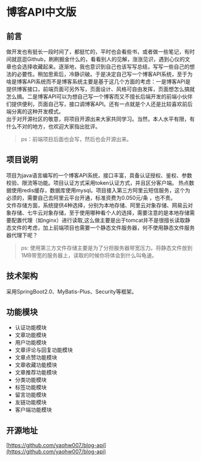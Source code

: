 # 博客API中文版

## 前言

做开发也有挺长一段时间了，都挺忙的，平时也会看些书，或者做一些笔记，有时间就逛逛Github，刷刷掘金什么的，看看别人的见解，涨涨见识，遇到心仪的文章也会选择收藏起来。逐渐地，我也意识到自己也该写写总结，写写一些自己的想法的必要性。稍加思索后，冷静识破。于是决定自己写一个博客API系统，至于为啥是博客API系统而不是博客系统主要是基于这几个方面的考虑：一是博客API是提供博客接口，前端页面可另外写，页面设计、风格可自由发挥，页面想怎么搞就怎么搞。二是博客API可以为想自己写一个博客而又不擅长后端开发的前端小伙伴们提供便利，页面自己写，接口调博客API。还有一点就是个人还是比较喜欢前后端分离的这种开发模式。
<br>
出于对开源社区的敬意，将项目开源出来大家共同学习。当然，本人水平有限，有什么不对的地方，也欢迎大家指出批评。
> ps：前端项目后面也会写，然后也会开源出来。

## 项目说明

项目为java语言编写的一个博客API系统，接口丰富，具备认证授权、鉴权、参数校验、限流等功能。项目认证方式采用token认证方式，并且区分客户端。
热点数据使用redis缓存，数据库使用mysql。项目接入第三方阿里云短信服务，这个为必须的，需要自己去阿里云平台开通，标准资费为0.050元/条
，也不贵。
<br>
文件存储方面，系统提供4种选择，分别为本地存储、阿里云对象存储、网易云对象存储、七牛云对象存储，至于使用哪种看个人的选择，需要注意的是本地存储需要配置代理（如nginx）进行读取,这么做主要是出于tomcat并不是很擅长读取静态文件的考虑，加上前端项目也需要一个静态文件服务器，何不使用静态文件服务器代理下呢？
<br>
> ps: 使用第三方文件存储主要是为了分担服务器带宽压力。将静态文件放到1MB带宽的服务器上，读取的时候你将体会到什么叫龟速。

 ## 技术架构
采用SpringBoot2.0、MyBatis-Plus、Security等框架。

## 功能模块

- 认证功能模块
- 文章功能模块
- 用户功能模块
- 文章评论与回复功能模块
- 文章点赞功能模块
- 文章收藏功能模块
- 文章推荐功能模块
- 分类功能模块
- 标签功能模块
- 留言功能模块
- 友链功能模块
- 客户端功能模块

## 开源地址

[https://github.com/yaohw007/blog-api](https://github.com/yaohw007/blog-api)